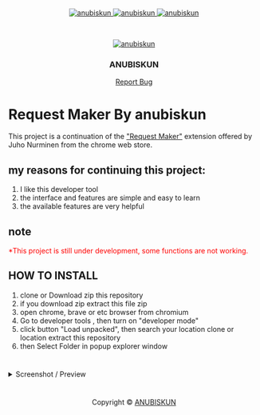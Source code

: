 #
<p align="center">
    <a href="https://github.com/anubiskun">
        <img src="https://img.shields.io/badge/-Github-black.svg?style=for-the-badge&logo=github&colorB=555" alt="anubiskun" width="100px" height="30px">
    </a>
    <a href="https://t.me/anubiskun">
        <img src="https://img.shields.io/badge/-Telegram-black.svg?style=for-the-badge&logo=telegram&colorB=555" alt="anubiskun" width="100px" height="30px">
    </a>
    <a href="https://wa.me/6289653909054?text=hai,%20anubis">
        <img src="https://img.shields.io/badge/-Whatsapp-black.svg?style=for-the-badge&logo=whatsapp&colorB=555" alt="anubiskun" width="100px" height="30px">
    </a>
</p>

<!-- PROFILE -->
<br />
<p align="center">
  <a href="https://github.com/anubiskun/profile">
    <img src="https://github.com/anubiskun.png?size=250" alt="anubiskun" width="250px">
  </a>
  <h3 align="center">ANUBISKUN</h3>
  <p align="center">
    <a href="mailto: anubiskun.xyz@gmail.com">Report Bug</a>
  </p>
</p> 

#
# Request Maker By anubiskun

This project is a continuation of the <a href="https://chrome.google.com/webstore/detail/kajfghlhfkcocafkcjlajldicbikpgnp">"Request Maker"</a> extension offered by Juho Nurminen from the chrome web store.

## my reasons for continuing this project:
1. I like this developer tool
2. the interface and features are simple and easy to learn
3. the available features are very helpful

## note
<font color="red">*This project is still under development, some functions are not working.</font>

## HOW TO INSTALL
1. clone or Download zip this repository
2. if you download zip extract this file zip
3. open chrome, brave or etc browser from chromium
4. Go to developer tools , then turn on "developer mode"
5. click button "Load unpacked", then search your location clone or location extract this repository
6. then Select Folder in popup explorer window

#
<details>
  <summary>Screenshot / Preview</summary>
  <img src="ss/ss-request-maker-1.png" alt="image-description"/>
  <img src="ss/ss-request-maker-2.png" alt="image-description"/>
  <img src="ss/ss-request-maker-3.png" alt="image-description"/>
  <img src="ss/ss-request-maker-4.png" alt="image-description"/>
  <img src="ss/ss-request-maker-5.png" alt="image-description"/>
</details>

#
<p align="center">Copyright &copy; <a href="https://github.com/anubiskun">ANUBISKUN</a></p>